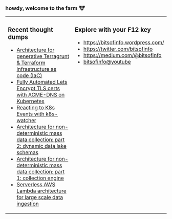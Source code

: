 ### howdy, welcome to the farm :cow:

<table><tr><td valign="top" width="50%">

### Recent thought dumps
<!-- BLOGPOSTS:START -->
- [Architecture for generative Terragrunt & Terraform infrastructure as code (IaC)](https://bitsofinfo.wordpress.com/2023/02/26/architecture-for-generative-terragrunt-terraform-infrastructure-as-code-iac/)
- [Fully Automated Lets Encrypt TLS certs with ACME-DNS on Kubernetes](https://bitsofinfo.wordpress.com/2022/09/08/fully-automated-lets-encrypt-tls-certs-with-acme-dns-on-k8s/)
- [Reacting to K8s Events with k8s-watcher](https://bitsofinfo.wordpress.com/2022/05/23/reacting-to-k8s-events-with-k8s-watcher/)
- [Architecture for non-deterministic mass data collection: part 2: dynamic data lake schemas](https://bitsofinfo.wordpress.com/2022/02/14/architecture-for-non-deterministic-mass-data-collection-part-2-dynamic-data-lake-schemas/)
- [Architecture for non-deterministic mass data collection: part 1: collection engine](https://bitsofinfo.wordpress.com/2022/01/23/non-deterministic-mass-data-collection-dynamic-data-lake-schemas-aws-serverless-glue-spark/)
- [Serverless AWS Lambda architecture for large scale data ingestion](https://bitsofinfo.wordpress.com/2021/11/29/serverless-aws-lambda-architecture-for-large-scale-data-ingestion/)
<!-- BLOGPOSTS:END -->
</td><td valign="top">

### Explore with your F12 key
* https://bitsofinfo.wordpress.com/
* https://twitter.com/bitsofinfo
* https://medium.com/@bitsofinfo
* [bitsofinfo@youtube](https://www.youtube.com/channel/UCpVquzXdosVwSbJUwXdQy6A)
</td></tr></table>

